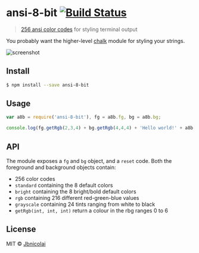 # ansi-8-bit [![Build Status](https://travis-ci.org/jbnicolai/ansi-8-bit.svg?branch=master)](https://travis-ci.org/jbnicolai/ansi-8-bit)

> [256 ansi color codes](https://en.wikipedia.org/wiki/ANSI_escape_code#Colors) for styling terminal output

You probably want the higher-level [chalk](https://github.com/sindresorhus/chalk) module for styling your strings.

![screenshot](https://i.imgur.com/Kilr0mC.png?1)


## Install

```sh
$ npm install --save ansi-8-bit
```


## Usage

```js
var a8b = require('ansi-8-bit'), fg = a8b.fg, bg = a8b.bg;

console.log(fg.getRgb(2,3,4) + bg.getRgb(4,4,4) + 'Hello world!' + a8b.reset);
```

## API

The module exposes a `fg` and `bg` object, and a `reset` code. Both the foreground and background objects contain:

- 256 color codes
- `standard` containing the 8 default colors
- `bright` containing the 8 bright/bold default colors
- `rgb` containing 216 different red-green-blue values
- `grayscale` containing 24 tints ranging from white to black
- `getRgb(int, int, int)` return a colour in the rbg ranges 0 to 6


## License

MIT © [Jbnicolai](http://jbnicolai.com)
